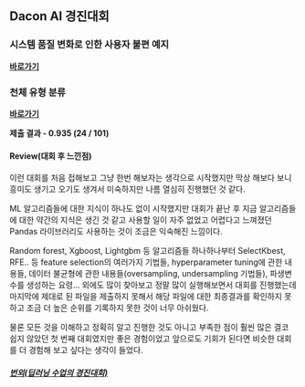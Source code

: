 ## Dacon AI 경진대회

### 시스템 품질 변화로 인한 사용자 불편 예지

**[바로가기](https://github.com/hs-krispy/DACON/tree/master/%EC%82%AC%EC%9A%A9%EC%9E%90%20%EB%B6%88%ED%8E%B8%20%EC%98%88%EC%A7%80)**



### 천체 유형 분류

**[바로가기](https://github.com/hs-krispy/DACON/tree/master/%EC%B2%9C%EC%B2%B4%20%EC%9C%A0%ED%98%95%20%EB%B6%84%EB%A5%98)**

**제출 결과 - 0.935 (24 / 101)**



#### Review(대회 후 느낀점)

이런 대회를 처음 접해보고 그냥 한번 해보자는 생각으로 시작했지만 막상 해보다 보니 흥미도 생기고 오기도 생겨서 미숙하지만 나름 열심히 진행했던 것 같다.

ML 알고리즘들에 대한 지식이 하나도 없이 시작했지만 대회가 끝난 후 지금 알고리즘들에 대한 약간의 지식은 생긴 것 같고 사용할 일이 자주 없었고 어렵다고 느껴졌던 Pandas 라이브러리도 사용하는 것이 조금은 익숙해진 느낌이다.

Random forest, Xgboost, Lightgbm 등 알고리즘들 하나하나부터 SelectKbest, RFE.. 등 feature selection의 여러가지 기법들, hyperparameter tuning에 관한 내용들,  데이터 불균형에 관한 내용들(oversampling, undersampling 기법들), 파생변수를 생성하는 요령... 외에도 많이 찾아보고 정말 많이 실행해보면서 대회를 진행했는데 마지막에 제대로 된 파일을 제출하지 못해서 해당 파일에 대한 최종결과를 확인하지 못하고 조금 더 높은 순위를 기록하지 못한 것이 너무 아쉬웠다.

물론 모든 것을 이해하고 정확히 알고 진행한 것도 아니고 부족한 점이 훨씬 많은 결코 쉽지 않았던 첫 번째 대회였지만 좋은 경험이었고 앞으로도 기회가 된다면 비슷한 대회를 더 경험해 보고 싶다는 생각이 들었다.  



##### [번외(딥러닝 수업의 경진대회)](https://github.com/hs-krispy/DACON/tree/master/%EB%94%A5%EB%9F%AC%EB%8B%9D(midterm))



